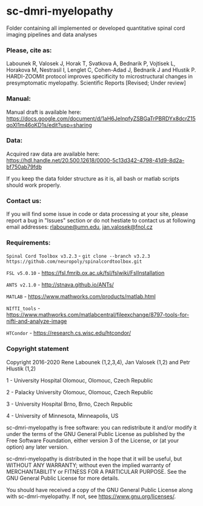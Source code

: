 # sc-dmri-myelopathy
Folder containing all implemented or developed quantitative spinal cord imaging pipelines and data analyses

### Please, cite as:
Labounek R, Valosek J, Horak T, Svatkova A, Bednarik P, Vojtisek L, Horakova M, Nestrasil I, Lenglet C, Cohen-Adad J, Bednarik J and Hlustik P. HARDI-ZOOMit protocol improves specificity to microstructural changes in presymptomatic myelopathy. Scientific Reports [Revised; Under review]

### Manual:
Manual draft is available here: https://docs.google.com/document/d/1aH6JeInpfyZSBGaTrPBRDYx8dcrZ15qoXl1m46oKD1s/edit?usp=sharing

### Data:
Acquired raw data are available here: https://hdl.handle.net/20.500.12618/0000-5c13d342-4798-41d9-8d2a-bf750ab79fdb

If you keep the data folder structure as it is, all bash or matlab scripts should work properly.

### Contact us:
If you will find some issue in code or data processing at your site, please report a bug in "Issues" section or do not hestiate to contact us at following email addresses: rlaboune@umn.edu, jan.valosek@fnol.cz

### Requirements:
`Spinal Cord Toolbox v3.2.3` - `git clone --branch v3.2.3 https://github.com/neuropoly/spinalcordtoolbox.git`

`FSL v5.0.10` - https://fsl.fmrib.ox.ac.uk/fsl/fslwiki/FslInstallation

`ANTS v2.1.0` - http://stnava.github.io/ANTs/

`MATLAB` - https://www.mathworks.com/products/matlab.html

`NIfTI_tools` - https://www.mathworks.com/matlabcentral/fileexchange/8797-tools-for-nifti-and-analyze-image

`HTCondor` - https://research.cs.wisc.edu/htcondor/


### Copyright statement

Copyright 2016-2020 Rene Labounek (1,2,3,4), Jan Valosek (1,2) and Petr Hlustik (1,2)

1 - University Hospital Olomouc, Olomouc, Czech Republic

2 - Palacky University Olomouc, Olomouc, Czech Republic

3 - University Hospital Brno, Brno, Czech Republic 

4 - University of Minnesota, Minneapolis, US

sc-dmri-myelopathy is free software: you can redistribute it and/or modify
it under the terms of the GNU General Public License as published by
the Free Software Foundation, either version 3 of the License, or
(at your option) any later version.

sc-dmri-myelopathy is distributed in the hope that it will be useful,
but WITHOUT ANY WARRANTY; without even the implied warranty of
MERCHANTABILITY or FITNESS FOR A PARTICULAR PURPOSE.  See the
GNU General Public License for more details.

You should have received a copy of the GNU General Public License
along with sc-dmri-myelopathy.  If not, see <https://www.gnu.org/licenses/>.
